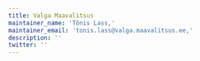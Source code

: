 ```yaml
---
title: Valga Maavalitsus
maintainer_name: 'Tõnis Lass,'
maintainer_email: 'tonis.lass@valga.maavalitsus.ee,'
description: '' 
twitter: ''
---
```

